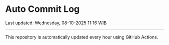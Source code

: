 # Auto Commit Log

Last updated: Wednesday, 08-10-2025 11:16 WIB

---

This repository is automatically updated every hour using GitHub Actions.
